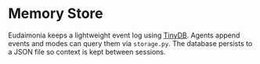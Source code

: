 # Memory Store

Eudaimonia keeps a lightweight event log using [TinyDB](https://tinydb.readthedocs.io/).
Agents append events and modes can query them via `storage.py`.
The database persists to a JSON file so context is kept between sessions.
